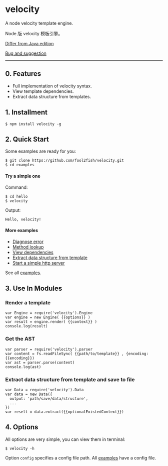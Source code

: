 # velocity

A node velocity template engine.

Node 版 velocity 模板引擎。

[Differ from Java edition](https://github.com/fool2fish/velocity/blob/master/docs/differ-from-java-edition.md)

[Bug and suggestion](https://github.com/fool2fish/velocity/issues/new)

---

## 0. Features

- Full implementation of velocity syntax.
- View template dependencies.
- Extract data structure from templates.

## 1. Installment

```
$ npm install velocity -g
```

## 2. Quick Start

Some examples are ready for you:

```
$ git clone https://github.com/fool2fish/velocity.git
$ cd examples
```

#### Try a simple one

Command:

```
$ cd hello
$ velocity
```

Output:

```
Hello, velocity!
```

#### More examples

- [Diagnose error](https://github.com/fool2fish/velocity/tree/master/examples/errors)
- [Method lookup](https://github.com/fool2fish/velocity/tree/master/examples/method-lookup)
- [View dependencies](https://github.com/fool2fish/velocity/tree/master/examples/dependency)
- [Extract data structure from template](https://github.com/fool2fish/velocity/tree/master/examples/data-structure)
- [Start a simple http server](https://github.com/fool2fish/velocity/tree/master/examples/server)

See all [examples](https://github.com/fool2fish/velocity/tree/master/examples).


## 3. Use In Modules

### Render a template

```
var Engine = require('velocity').Engine
var engine = new Engine( {{options}} )
var result = engine.render( {{context}} )
console.log(result)
```

### Get the AST

```
var parser = require('velocity').parser
var content = fs.readFileSync( {{path/to/template}} , {encoding: {{encoding}})
var ast = parser.parse(content)
console.log(ast)
```

### Extract data structure from template and save to file

```
var Data = require('velocity').Data
var data = new Data({
  output: 'path/save/data/structure',
  ...
})
var reselt = data.extract({{optionalExistedContext}})
```

## 4. Options

All options are very simple, you can view them in terminal:

```
$ velocity -h
```
Option `config` specifies a config file path. All [examples](https://github.com/fool2fish/velocity/tree/master/examples) have a config file.



